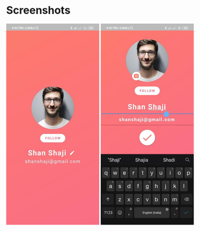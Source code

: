 # Screenshots

<p>
<img src="https://raw.githubusercontent.com/shan-shaji/flutter_samples/master/profile_page/screenshots/screenshot1.jpg" alt="" width="250">
<img src="https://raw.githubusercontent.com/shan-shaji/flutter_samples/master/profile_page/screenshots/screenshot2.jpg" alt="" width="250">
</p>
